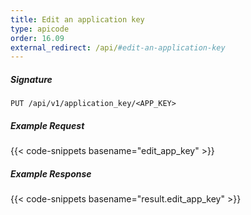 ```yaml
---
title: Edit an application key
type: apicode
order: 16.09
external_redirect: /api/#edit-an-application-key
---
```


##### Signature

`PUT /api/v1/application_key/<APP_KEY>`

##### Example Request

{{< code-snippets basename="edit_app_key" >}}

##### Example Response

{{< code-snippets basename="result.edit_app_key" >}}

